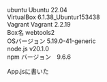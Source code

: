 ubuntu  Ubuntu 22.04            
VirtualBox  6.1.38_Ubuntur153438          
Vagrant  Vagrant 2.2.19       
Box名  webtools2       
OSバージョン 5.19.0-41-generic       
node.js  v20.1.0        
npm バージョン　9.6.6       
      
App.jsに書いた
